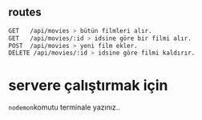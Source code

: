 ## routes

```bash
GET   /api/movies > bütün filmleri alır.
GET   /api/movies/:id > idsine göre bir filmi alır.
POST  /api/movies > yeni film ekler.
DELETE /api/movies/:id > idsine göre filmi kaldırır.

```

# servere çalıştırmak için

`nodemon`komutu terminale yazınız..
